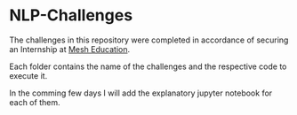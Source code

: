 # NLP-Challenges

The challenges in this repository were completed in accordance of securing an Internship at [Mesh Education](https://meshedu.org/).

Each folder contains the name of the challenges and the respective code to execute it.

In the comming few days I will add the explanatory jupyter notebook for each of them.
